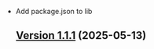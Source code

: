 - Add package.json to lib

  ## [Version 1.1.1](https://www.npmjs.com/package/@wepin/provider-rn/v/1.1.1) (2025-05-13)
